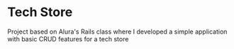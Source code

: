 # Tech Store

Project based on Alura's Rails class where I developed a simple application with basic CRUD features for a tech store
